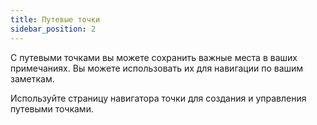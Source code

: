 ```yaml
---
title: Путевые точки
sidebar_position: 2
---
```


С путевыми точками вы можете сохранить важные места в ваших примечаниях. Вы можете использовать их для навигации по вашим заметкам.

Используйте страницу навигатора точки для создания и управления путевыми точками.
